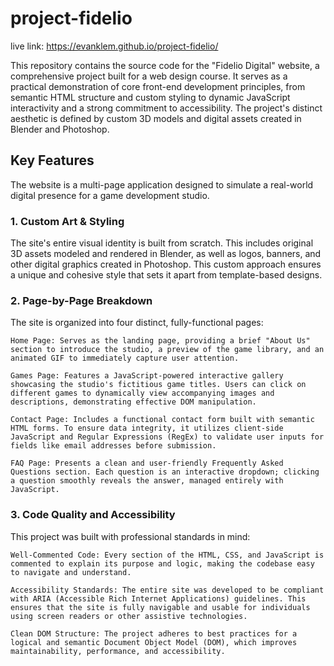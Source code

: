 # project-fidelio
live link: https://evanklem.github.io/project-fidelio/

This repository contains the source code for the "Fidelio Digital" website, a comprehensive project built for a web design course. It serves as a practical demonstration of core front-end development principles, from semantic HTML structure and custom styling to dynamic JavaScript interactivity and a strong commitment to accessibility. The project's distinct aesthetic is defined by custom 3D models and digital assets created in Blender and Photoshop.

## Key Features

The website is a multi-page application designed to simulate a real-world digital presence for a game development studio.

### 1. Custom Art & Styling 

The site's entire visual identity is built from scratch. This includes original 3D assets modeled and rendered in Blender, as well as logos, banners, and other digital graphics created in Photoshop. This custom approach ensures a unique and cohesive style that sets it apart from template-based designs.

### 2. Page-by-Page Breakdown

The site is organized into four distinct, fully-functional pages:

    Home Page: Serves as the landing page, providing a brief "About Us" section to introduce the studio, a preview of the game library, and an animated GIF to immediately capture user attention.

    Games Page: Features a JavaScript-powered interactive gallery showcasing the studio's fictitious game titles. Users can click on different games to dynamically view accompanying images and descriptions, demonstrating effective DOM manipulation.

    Contact Page: Includes a functional contact form built with semantic HTML forms. To ensure data integrity, it utilizes client-side JavaScript and Regular Expressions (RegEx) to validate user inputs for fields like email addresses before submission.

    FAQ Page: Presents a clean and user-friendly Frequently Asked Questions section. Each question is an interactive dropdown; clicking a question smoothly reveals the answer, managed entirely with JavaScript.

### 3. Code Quality and Accessibility

This project was built with professional standards in mind:

    Well-Commented Code: Every section of the HTML, CSS, and JavaScript is commented to explain its purpose and logic, making the codebase easy to navigate and understand.

    Accessibility Standards: The entire site was developed to be compliant with ARIA (Accessible Rich Internet Applications) guidelines. This ensures that the site is fully navigable and usable for individuals using screen readers or other assistive technologies.

    Clean DOM Structure: The project adheres to best practices for a logical and semantic Document Object Model (DOM), which improves maintainability, performance, and accessibility.

